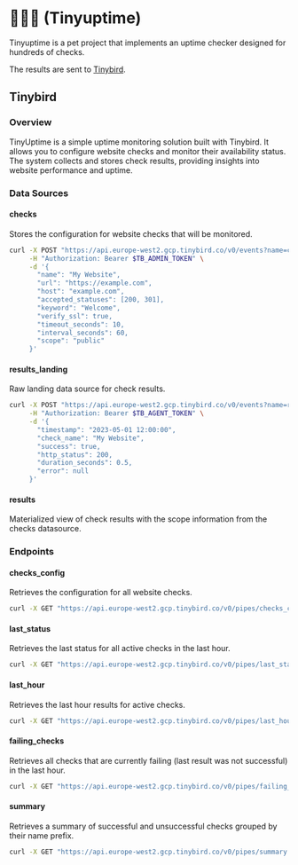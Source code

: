 # 🤏🔎🌐 (Tinyuptime)

Tinyuptime is a pet project that implements an uptime checker designed for
hundreds of checks.

The results are sent to [Tinybird](https://tinybird.co).

## Tinybird

### Overview
TinyUptime is a simple uptime monitoring solution built with Tinybird. It allows you to configure website checks and monitor their availability status. The system collects and stores check results, providing insights into website performance and uptime.

### Data Sources

#### checks
Stores the configuration for website checks that will be monitored.

```bash
curl -X POST "https://api.europe-west2.gcp.tinybird.co/v0/events?name=checks" \
     -H "Authorization: Bearer $TB_ADMIN_TOKEN" \
     -d '{
       "name": "My Website",
       "url": "https://example.com",
       "host": "example.com",
       "accepted_statuses": [200, 301],
       "keyword": "Welcome",
       "verify_ssl": true,
       "timeout_seconds": 10,
       "interval_seconds": 60,
       "scope": "public"
     }'
```

#### results_landing
Raw landing data source for check results.

```bash
curl -X POST "https://api.europe-west2.gcp.tinybird.co/v0/events?name=results_landing" \
     -H "Authorization: Bearer $TB_AGENT_TOKEN" \
     -d '{
       "timestamp": "2023-05-01 12:00:00",
       "check_name": "My Website",
       "success": true,
       "http_status": 200,
       "duration_seconds": 0.5,
       "error": null
     }'
```

#### results
Materialized view of check results with the scope information from the checks datasource.

### Endpoints

#### checks_config
Retrieves the configuration for all website checks.

```bash
curl -X GET "https://api.europe-west2.gcp.tinybird.co/v0/pipes/checks_config.json?token=$TB_AGENT_TOKEN"
```

#### last_status
Retrieves the last status for all active checks in the last hour.

```bash
curl -X GET "https://api.europe-west2.gcp.tinybird.co/v0/pipes/last_status.json?token=$TB_SCOPED_TOKEN&tz=Europe/Madrid"
```

#### last_hour
Retrieves the last hour results for active checks.

```bash
curl -X GET "https://api.europe-west2.gcp.tinybird.co/v0/pipes/last_hour.json?token=$TB_SCOPED_TOKEN&tz=Europe/Madrid"
```

#### failing_checks
Retrieves all checks that are currently failing (last result was not successful) in the last hour.

```bash
curl -X GET "https://api.europe-west2.gcp.tinybird.co/v0/pipes/failing_checks.json?token=$TB_SCOPED_TOKEN&tz=Europe/Madrid"
```

#### summary
Retrieves a summary of successful and unsuccessful checks grouped by their name prefix.

```bash
curl -X GET "https://api.europe-west2.gcp.tinybird.co/v0/pipes/summary.json?token=$TB_SCOPED_TOKEN&tz=Europe/Madrid"
```
